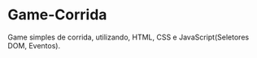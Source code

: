 # Game-Corrida
Game simples de corrida, utilizando, HTML, CSS e JavaScript(Seletores DOM, Eventos).
